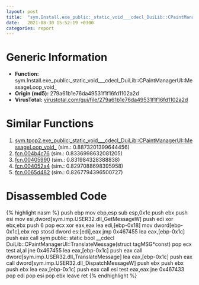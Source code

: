 ```yaml
---
layout: post
title:  "sym.Install.exe_public꞉_static_void___cdecl_DuiLib꞉꞉CPaintManagerUI꞉꞉MessageLoop_void_ @ 279a61b1e76da49531f1f16fd1102a2d"
date:   2021-08-30 15:52:19 +0300
categories: report
---
```


# Generic Information
- **Function:** sym.Install.exe\_public꞉\_static\_void\_\_\_cdecl\_DuiLib꞉꞉CPaintManagerUI꞉꞉MessageLoop\_void\_
- **Origin (md5):** 279a61b1e76da49531f1f16fd1102a2d
- **VirusTotal:** [virustotal.com/gui/file/279a61b1e76da49531f1f16fd1102a2d][virustotal_ref]



# Similar Functions

1. [sym.tpop2.exe\_public꞉\_static\_void\_\_\_cdecl\_DuiLib꞉꞉CPaintManagerUI꞉꞉MessageLoop\_void\_][similar_1_ref] (sim.: 0.8873201399644456)
2. [fcn.004b4c76][similar_2_ref] (sim.: 0.8336998632081205)
3. [fcn.00405990][similar_3_ref] (sim.: 0.831984328388838)
4. [fcn.004052a4][similar_4_ref] (sim.: 0.8297088698395958)
5. [fcn.0065d482][similar_5_ref] (sim.: 0.8267794396500727)


# Disassembled Code

{% highlight nasm %}
push ebp
mov ebp,esp
sub esp,0x1c
push ebx
push esi
mov esi,dword[sym.imp.USER32.dll_GetMessageW]
push edi
xor ebx,ebx
push 6
pop ecx
xor eax,eax
lea edi,[ebp-0x18]
mov dword[ebp-0x1c],ebx
rep stosd dword es:[edi],eax
jmp 0x467455
lea eax,[ebp-0x1c]
push eax
call sym public: static bool __cdecl DuiLib::CPaintManagerUI::TranslateMessage(struct tagMSG*const)
pop ecx
test al,al
jne 0x467455
lea eax,[ebp-0x1c]
push eax
call dword[sym.imp.USER32.dll_TranslateMessage]
lea eax,[ebp-0x1c]
push eax
call dword[sym.imp.USER32.dll_DispatchMessageW]
push ebx
push ebx
push ebx
lea eax,[ebp-0x1c]
push eax
call esi
test eax,eax
jne 0x467433
pop edi
pop esi
pop ebx
leave 
ret 
{% endhighlight %}


[similar_1_ref]: /report/sym.tpop2.exe_public꞉_static_void___cdecl_DuiLib꞉꞉CPaintManagerUI꞉꞉MessageLoop_void_@289859175c221b107317af7727d26c17
[similar_2_ref]: /report/fcn.004b4c76@9c2b894b84f59672d8be2e984066f76f
[similar_3_ref]: /report/fcn.00405990@9c2b894b84f59672d8be2e984066f76f
[similar_4_ref]: /report/fcn.004052a4@6c5b0418e4a4c57d99cda47d2717045d
[similar_5_ref]: /report/fcn.0065d482@52d540e8e13e0f0bbb8946b2363a382d
[virustotal_ref]: https://www.virustotal.com/gui/file/279a61b1e76da49531f1f16fd1102a2d